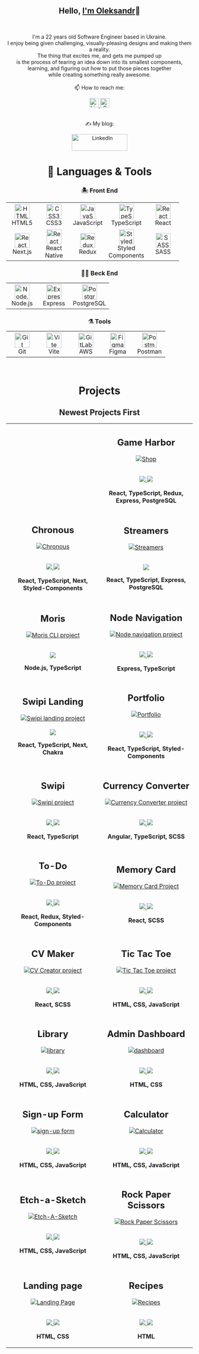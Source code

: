 <h2 align="center">Hello, <a href="https://github.com/alex-dishen" 
  title="Profile">I'm Oleksandr</a>👋</h2>
<br>
<p align="center">
  I'm a 22 years old Software Engineer based in Ukraine.<br>
  I enjoy being given challenging, visually-pleasing designs and making them a reality. <br>
  The thing that excites me, and gets me pumped up <br>
  is the process of tearing an idea down into its smallest components, <br> 
  learning, and figuring out how to put those pieces together<br>
  while creating something really awesome.
 <br>
 <br>
  📫 How to reach me:
</p>

<div align='center'>
  <a href="https://www.linkedin.com/in/alex-dishen/"> 
    <img src="icons/linkedin.svg" alt="LinkedIn" height="25" width='25' />
  </a>
  <a href="mailto: didyshen.oleksandr@gmail.com"> 
    <img src="icons/gmail.svg" alt="Gmail" height="25" width='25' />
  </a>
</div>
<br>

<p align="center">✍️ My blog:</p>

<div align='center'>
  <a href='https://medium.com/@oleksandrdidyshen'>
    <img src="icons/medium.svg" alt="LinkedIn" height="45" width='150' />
  </a>
</div>

<h1 align="center">🚀 Languages & Tools</h1>

<h3 align='center'>🏝️ Front End</h3>

<table align="center">
  <tr>
    <td align="center" height="70" width="70">
      <img src="icons/html5.svg" alt="HTML" width="40" height="40"/>
      <br/>HTML5
    </td>
    <td align="center" height="70" width="70">
      <img src="icons/css3.svg" alt="CSS3" width="40" height="40"/>
      <br/>CSS3
    </td>
    <td align="center" height="70" width="70">
      <img src="icons/javascript.svg" alt="JavaScript" width="40" height="40"/>
      <br/>JavaScript
    </td>
    <td align="center" height="70" width="70">
      <img src="icons/typescript.svg" alt="TypeScript" width="40" height="40"/>
      <br/>TypeScript
    </td>
    <td align="center" height="70" width="70">
      <img src="icons/react.svg" alt="React" width="40" height="40"/>
      <br/>React
    </td>
  </tr>
  <tr>
    <td align="center" height="70" width="70">
      <img src="icons/next.svg" alt="React" width="40" height="40"/>
      <br/>Next.js
    </td>
    <td align="center" height="70" width="70">
      <img src="icons/react.svg" alt="React" width="40" height="40"/>
      <br/>React Native
    </td>
    <td align="center" height="70" width="70">
      <img src="icons/redux.svg" alt="Redux" width="40" height="40"/>
      <br/>Redux
    </td>
    <td align="center" height="70" width="70">
      <img src="icons/styled-components.svg" alt="Styled Components" height="40"/>
      <br/>Styled Components
    </td>
    <td align="center" height="70" width="70">
      <img src="icons/sass.svg" alt="SASS" width="40" height="40"/>
      <br/>SASS
    </td>
  </tr>
</table>

<h3 align='center'>👷🏻 Beck End</h3>

<table align="center">
  <tr>
    <td align="center" height="70" width="70">
      <img src="icons/nodejs.svg" alt="Node.js" width="40" height="40"/>
      <br/>Node.js
    </td>
    <td align="center" height="70" width="70">
      <img src="icons/express.svg" alt="Express" width="40" height="40"/>
      <br/>Express
    </td>
    <td align="center" height="70" width="70">
      <img src="icons/postgres.svg" alt="PostgreSQL" width="40" height="40"/>
      <br/>PostgreSQL
    </td>
  </tr>
</table>

<h3 align='center'>⚗️ Tools</h3>

<table align="center">
  <tr>
    <td align="center" height="70" width="70">
      <img src="icons/git.svg" alt="Git" width="40" height="40"/>
      <br/>Git
    </td>
    <td align="center" height="70" width="70">
      <img src="icons/vite.svg" alt="Vite" width="40" height="40"/>
      <br/>Vite
    </td>
    <td align="center" height="70" width="70">
      <img src="icons/aws.svg" alt="GitLab" width="40" height="40"/>
      <br/>AWS
    </td>
    <td align="center" height="70" width="70">
      <img src="icons/figma.svg" alt="Figma" width="40" height="40"/>
      <br/>Figma
    </td>
    <td align="center" height="70" width="70">
      <img src="icons/postman.svg" alt="Postman" width="40" height="40"/>
      <br/>Postman
    </td>
  </tr>
</table>

<br>

<h1 align="center">Projects</h1>

<h2 align="center">Newest Projects First</h2>

<table>
  <tr>
    <td width='50%'></td>
    <td width='50%'>
      <h2 align='center'>Game Harbor</h2>
      <div align='center'>  
        <a href='https://alex-dishen.github.io/game-harbor/'>
          <img src='img/shop.png' alt='Shop'/>
        </a>
        <br>
        <br>
        <p>
          <a href='https://github.com/alex-dishen/shop'>
            <img src="icons/repo.svg"/>
          </a>
          <a href='https://alex-dishen.github.io/game-harbor/'>
            <img src='icons/live.svg'/>
          </a>
        </p>
        <p><strong>React, TypeScript, Redux, Express, PostgreSQL</strong></p>
      </div>
    </td>
  </tr>
  <tr>
    <td width='50%'>
      <h2 align='center'>Chronous</h2>
      <div align='center'>  
        <a href='https://calendar.midstem.net'>
          <img src='img/chronous.png' alt='Chronous'/>
        </a>
        <br>
        <br>
        <p>
          <a href='https://github.com/midstem/chronous'>
            <img src="icons/repo.svg"/>
          </a>
          <a href='https://calendar.midstem.net'>
            <img src='icons/live.svg'/>
          </a>
        </p>
        <p><strong>React, TypeScript, Next, Styled-Components</strong></p>
      </div>
    </td>
    <td width='50%'>
      <h2 align='center'>Streamers</h2>
      <div align='center'>  
        <a href='https://github.com/alex-dishen/streamers'>
          <img src='img/streamers.png' alt='Streamers'/>
        </a>
        <br>
        <br>
        <p>
          <a href='https://github.com/alex-dishen/streamers'>
            <img src="icons/repo.svg"/>
          </a>
          <!-- <a href=''>
            <img src='icons/live.svg'/>
          </a> -->
        </p>
        <p><strong>React, TypeScript, Express, PostgreSQL</strong></p>
      </div>
    </td>
  </tr>
  <tr>
    <td width='50%'>
      <h2 align='center'>Moris</h2>
      <div align='center'>  
        <a href="https://github.com/alex-dishen/moris">
          <img src='img/moris.jpg' alt='Moris CLI project'/>
        </a>
        <br>
        <br>
        <p>
          <a href='https://github.com/alex-dishen/moris'>
            <img src="icons/repo.svg"/>
          </a>
        </p>
        <p><strong>Node.js, TypeScript</strong></p>
      </div>
    </td>
    <td width='50%'>
      <h2 align='center'>Node Navigation</h2>
      <div align='center'>  
        <a href='https://node-navigation.alex-dishen.repl.co'>
          <img src='img/node-navigation.png' alt='Node navigation project'/>
        </a>
        <br>
        <br>
        <p>
          <a href='https://github.com/alex-dishen/node-navigation'>
            <img src="icons/repo.svg"/>
          </a>
          <a href='https://node-navigation.alex-dishen.repl.co'>
            <img src='icons/live.svg'/>
          </a>
        </p>
        <p><strong>Express, TypeScript</strong></p>
      </div>
    </td>
  </tr>
  <tr>
    <td width='50%'>
      <h2 align='center'>Swipi Landing</h2>
      <div align='center'>  
        <a href='https://swipi.midstem.net'>
          <img src='img/swipi-landing.png' alt='Swipi landing project'/>
        </a>
        <br>
        <br>
        <a href='https://swipi.midstem.net'>
          <img src='icons/live.svg'/>
        </a>
        <p><strong>React, TypeScript, Next, Chakra</strong></p>
      </div>
    </td>
    <td width='50%'>
      <h2 align='center'>Portfolio</h2>
      <div align='center'>  
        <a href='https://alex-dishen.github.io/portfolio/'>
          <img src='img/portfolio.png' alt='Portfolio'/>
        </a>
        <br>
        <br>
        <p>
          <a href='https://github.com/alex-dishen/portfolio'>
            <img src="icons/repo.svg"/>
          </a>
          <a href='https://alex-dishen.github.io/portfolio/'>
            <img src='icons/live.svg'/>
          </a>
        </p>
        <p><strong>React, TypeScript, Styled-Components</strong></p>
      </div>
    </td>
  </tr>
  <tr>
    <td width='50%'>
      <h2 align='center'>Swipi</h2>
      <div align='center'>  
        <a href='https://swipi.midstem.net'>
          <img src='img/slider.png' alt='Swipi project'/>
        </a>
        <br>
        <br>
        <p>
          <a href='https://github.com/midstem/swipi'>
            <img src="icons/repo.svg"/>
          </a>
          <a href='https://swipi.midstem.net'>
            <img src='icons/live.svg'/>
          </a>
        </p>
        <p><strong>React, TypeScript</strong></p>
      </div>
    </td>
    <td width='50%'>
      <h2 align='center'>Currency Converter</h2>
      <div align='center'>  
        <a href='https://alex-dishen.github.io/currency-converter/'>
          <img src='img/currency-converter.png' alt='Currency Converter project'/>
        </a>
        <br>
        <br>
        <p>
          <a href='https://github.com/alex-dishen/currency-converter'>
            <img src="icons/repo.svg"/>
          </a>
          <a href='https://alex-dishen.github.io/currency-converter/'>
            <img src='icons/live.svg'/>
          </a>
        </p>
        <p><strong>Angular, TypeScript, SCSS</strong></p>
      </div>
    </td>
  </tr>
  <tr>
    <td width='50%'>
      <h2 align='center'>To-Do</h2>
      <div align='center'>  
        <a href='https://alex-dishen.github.io/todo-app/'>
          <img src='img/todo.png' alt='To-Do project'/>
        </a>
        <br>
        <br>
        <p>
          <a href='https://github.com/alex-dishen/todo-app'>
            <img src="icons/repo.svg"/>
          </a>
          <a href='https://alex-dishen.github.io/todo-app/'>
            <img src='icons/live.svg'/>
          </a>
        </p>
        <p><strong>React, Redux, Styled-Components</strong></p>
      </div>
    </td>
    <td width='50%'>
      <h2 align='center'>Memory Card</h2>
      <div align='center'>  
        <a href='https://alex-dishen.github.io/memory-card/'>
          <img src='img/memory-card.png' alt='Memory Card Project'/>
        </a>
        <br>
        <br>
        <p>
          <a href='https://github.com/alex-dishen/memory-card'>
            <img src="icons/repo.svg"/>
          </a>
          <a href='https://alex-dishen.github.io/memory-card/'>
            <img src='icons/live.svg'/>
          </a>
        </p>
        <p><strong>React, SCSS</strong></p>
      </div>
    </td>
  </tr>
  <tr>
    <td width='50%'>
    <h2 align='center'>CV Maker</h2>
      <div align='center'>  
        <a href='https://alex-dishen.github.io/cv-maker/'>
          <img src='img/cv.png' alt='CV Creator project'/>
        </a>
        <br>
        <br>
        <p>
          <a href='https://github.com/alex-dishen/cv-maker'>
            <img src="icons/repo.svg"/>
          </a>
          <a href='https://alex-dishen.github.io/cv-maker/'>
            <img src='icons/live.svg'/>
          </a>
        </p>
        <p><strong>React, SCSS</strong></p>
      </div></td>
    <td width='50%'>
      <h2 align='center'>Tic Tac Toe</h2>
      <div align='center'>  
        <a href='https://alex-dishen.github.io/tic-tac-toe/'>
          <img src='img/tic-tac-toe.png' alt='Tic Tac Toe project'/>
        </a>
        <br>
        <br>
        <p>
          <a href='https://github.com/alex-dishen/tic-tac-toe'>
            <img src="icons/repo.svg"/>
          </a>
          <a href='https://alex-dishen.github.io/tic-tac-toe/'>
            <img src='icons/live.svg'/>
          </a>
        </p>
        <p><strong>HTML, CSS, JavaScript</strong></p>
      </div>
    </td>
  </tr>
  <tr>
    <td width='50%'>
      <h2 align='center'>Library</h2>
      <div align='center'>  
        <a href='https://alex-dishen.github.io/library/'>
          <img src='img/library.png' alt='library'/>
        </a>
        <br>
        <br>
        <p>
          <a href='https://github.com/alex-dishen/library'>
            <img src="icons/repo.svg"/>
          </a>
          <a href='https://alex-dishen.github.io/library/'>
            <img src='icons/live.svg'/>
          </a>
        </p>
        <p><strong>HTML, CSS, JavaScript</strong></p>
      </div>
    </td>
    <td width='50%'>
      <h2 align="center">Admin Dashboard</h2>
      <div align="center">  
        <a href='https://alex-dishen.github.io/admin-dashboard/'>
          <img src="img/admin_dashboard.png" alt="dashboard"/>
        </a>
        <br>
        <br>
        <p>
          <a href='https://github.com/alex-dishen/admin-dashboard'>
            <img src="icons/repo.svg"/>
          </a>
          <a href="https://alex-dishen.github.io/admin-dashboard/">
            <img src="icons/live.svg"/>
          </a>
        </p>
        <p><strong>HTML, CSS</strong></p>
      </div>
    </td>
  </tr>
  <tr>
    <td width='50%'>
      <h2 align="center">Sign-up Form</h2>
      <div align="center">  
        <a href='https://alex-dishen.github.io/sign-up-form/'>
          <img src="img/sign-up-form.png" alt="sign-up form"/>
        </a>
        <br>
        <br>
        <p>
          <a href='https://github.com/alex-dishen/sign-up-form'>
            <img src="icons/repo.svg"/>
          </a>
          <a href="https://alex-dishen.github.io/sign-up-form/">
            <img src="icons/live.svg"/>
          </a>
        </p>
        <p><strong>HTML, CSS, JavaScript</strong></p>
      </div>
    </td>    
    <td width='50%'>
      <h2 align="center">Calculator</h2>
      <div align="center">  
        <a href='https://alex-dishen.github.io/calculator/'>
          <img src="img/Calculator.png" alt="Calculator"/>
        </a>
        <br>
        <br>
        <p>
          <a href="https://github.com/alex-dishen/calculator">
            <img src="icons/repo.svg"/>
          </a>
          <a href="https://alex-dishen.github.io/calculator/">
            <img src="icons/live.svg"/>
          </a>
        </p>
        <p><strong>HTML, CSS, JavaScript</strong></p>
      </div>
    </td>
  </tr>
  <tr>
    <td width='50%'>
      <h2 align="center">Etch-a-Sketch</h2>
      <div align="center">  
        <a href='https://alex-dishen.github.io/etch-a-sketch/'>
          <img src="img/etch-a-sketch.png" alt="Etch-A-Sketch"/>
        </a>
        <br>
        <br>
        <p>
          <a href="https://github.com/alex-dishen/etch-a-sketch">
            <img src="icons/repo.svg"/>
          </a>
          <a href="https://alex-dishen.github.io/etch-a-sketch/">
            <img src="icons/live.svg"/>
          </a>
        </p>
        <p><strong>HTML, CSS, JavaScript</strong></p>
      </div>
    </td>
    <td width='50%'>
      <h2 align="center">Rock Paper Scissors</h2>
      <div align="center">  
        <a href='https://alex-dishen.github.io/rock-paper-scissors/'>
          <img src="img/rock-paper-scissors.png" alt="Rock Paper Scissors"/>
        </a>
        <br>
        <br>
        <p>
          <a href="https://github.com/alex-dishen/rock-paper-scissors">
            <img src="icons/repo.svg"/>
          </a>
          <a href="https://alex-dishen.github.io/rock-paper-scissors/">
            <img src="icons/live.svg"/>
          </a>
        </p>
        <p><strong>HTML, CSS, JavaScript</strong></p>
      </div>
    </td>
  </tr>
  <tr>
    <td width='50%'>
      <h2 align="center">Landing page</h2>
      <div align="center">  
        <a href='https://alex-dishen.github.io/landing-page/'>
          <img src="img/landing-page.png" alt="Landing Page"/>
        </a>
        <br>
        <br>
        <p>
          <a href="https://github.com/alex-dishen/landing-page">
            <img src="icons/repo.svg"/>
          </a>
          <a href="https://alex-dishen.github.io/landing-page/">
            <img src="icons/live.svg"/>
          </a>
        </p>
        <p><strong>HTML, CSS</strong></p>
      </div>
    </td>
    <td width='50%'>
      <h2 align="center">Recipes</h2>
      <div align="center">  
        <a href='https://alex-dishen.github.io/recipes/'>
          <img src="img/recipes.png" alt="Recipes"/>
        </a>
        <br>
        <br>
        <p>
          <a href="https://github.com/alex-dishen/recipes">
            <img src="icons/repo.svg"/>
          </a>
          <a href="https://alex-dishen.github.io/recipes/">
            <img src="icons/live.svg"/>
          </a>
        </p>
        <p><strong>HTML</strong></p>
      </div>
    </td>
  </tr>
</table>